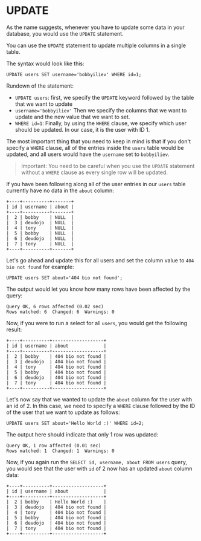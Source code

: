 # UPDATE

As the name suggests, whenever you have to update some data in your database, you would use the `UPDATE` statement.

You can use the `UPDATE` statement to update multiple columns in a single table.

The syntax would look like this:

```
UPDATE users SET username='bobbyiliev' WHERE id=1;
```

Rundown of the statement:

* `UPDATE users`: first, we specify the `UPDATE` keyword followed by the table that we want to update
* `username='bobbyiliev'` Then we specify the columns that we want to update and the new value that we want to set.
* `WHERE id=1`: Finally, by using the `WHERE` clause, we specify which user should be updated. In our case, it is the user with ID 1.

The most important thing that you need to keep in mind is that if you don't specify a `WHERE` clause, all of the entries inside the `users` table would be updated, and all users would have the `username` set to `bobbyiliev`.

> Important: You need to be careful when you use the `UPDATE` statement without a `WHERE` clause as every single row will be updated.

If you have been following along all of the user entries in our `users` table currently have no data in the `about` column:

```
+----+----------+-------+
| id | username | about |
+----+----------+-------+
|  2 | bobby    | NULL  |
|  3 | devdojo  | NULL  |
|  4 | tony     | NULL  |
|  5 | bobby    | NULL  |
|  6 | devdojo  | NULL  |
|  7 | tony     | NULL  |
+----+----------+-------+
```

Let's go ahead and update this for all users and set the column value to `404 bio not found` for example:

```
UPDATE users SET about='404 bio not found';
```

The output would let you know how many rows have been affected by the query:

```
Query OK, 6 rows affected (0.02 sec)
Rows matched: 6  Changed: 6  Warnings: 0
```

Now, if you were to run a select for all `users`, you would get the following result:

```
+----+----------+-------------------+
| id | username | about             |
+----+----------+-------------------+
|  2 | bobby    | 404 bio not found |
|  3 | devdojo  | 404 bio not found |
|  4 | tony     | 404 bio not found |
|  5 | bobby    | 404 bio not found |
|  6 | devdojo  | 404 bio not found |
|  7 | tony     | 404 bio not found |
+----+----------+-------------------+
```

Let's now say that we wanted to update the `about` column for the user with an id of 2. In this case, we need to specify a `WHERE` clause followed by the ID of the user that we want to update as follows:

```
UPDATE users SET about='Hello World :)' WHERE id=2;
```

The output here should indicate that only 1 row was updated:

```
Query OK, 1 row affected (0.01 sec)
Rows matched: 1  Changed: 1  Warnings: 0
```

Now, if you again run the `SELECT id, username, about FROM users` query, you would see that the user with `id` of 2 now has an updated `about` column data:

```
+----+----------+-------------------+
| id | username | about             |
+----+----------+-------------------+
|  2 | bobby    | Hello World :)    |
|  3 | devdojo  | 404 bio not found |
|  4 | tony     | 404 bio not found |
|  5 | bobby    | 404 bio not found |
|  6 | devdojo  | 404 bio not found |
|  7 | tony     | 404 bio not found |
+----+----------+-------------------+
```
